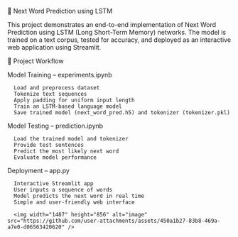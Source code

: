 📖 Next Word Prediction using LSTM

This project demonstrates an end-to-end implementation of Next Word Prediction using LSTM (Long Short-Term Memory) networks. The model is trained on a text corpus, tested for accuracy, and deployed as an interactive web application using Streamlit.

🚀 Project Workflow

Model Training – experiments.ipynb

      Load and preprocess dataset
      Tokenize text sequences
      Apply padding for uniform input length
      Train an LSTM-based language model
      Save trained model (next_word_pred.h5) and tokenizer (tokenizer.pkl)

Model Testing – prediction.ipynb

      Load the trained model and tokenizer
      Provide test sentences
      Predict the most likely next word
      Evaluate model performance

Deployment – app.py

      Interactive Streamlit app
      User inputs a sequence of words
      Model predicts the next word in real time
      Simple and user-friendly web interface

      <img width="1487" height="856" alt="image" src="https://github.com/user-attachments/assets/450a1b27-83b8-469a-a7e0-d06563420620" />
